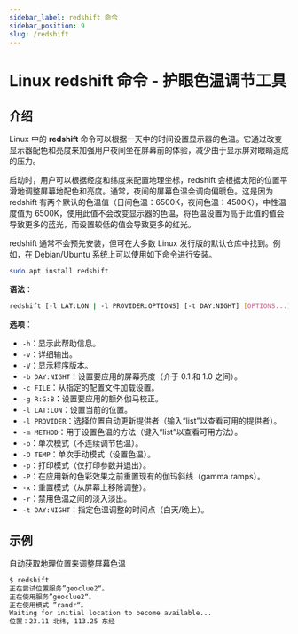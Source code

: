 ```yaml
---
sidebar_label: redshift 命令
sidebar_position: 9
slug: /redshift
---
```


# Linux redshift 命令 - 护眼色温调节工具



## 介绍

Linux 中的 **redshift** 命令可以根据一天中的时间设置显示器的色温。它通过改变显示器配色和亮度来加强用户夜间坐在屏幕前的体验，减少由于显示屏对眼睛造成的压力。

启动时，用户可以根据经度和纬度来配置地理坐标，redshift 会根据太阳的位置平滑地调整屏幕地配色和亮度。通常，夜间的屏幕色温会调向偏暖色。这是因为 redshift 有两个默认的色温值（日间色温：6500K，夜间色温：4500K），中性温度值为 6500K，使用此值不会改变显示器的色温，将色温设置为高于此值的值会导致更多的蓝光，而设置较低的值会导致更多的红光。

redshift 通常不会预先安装，但可在大多数 Linux 发行版的默认仓库中找到。例如，在 Debian/Ubuntu 系统上可以使用如下命令进行安装。

```bash
sudo apt install redshift
```

**语法**：

```bash
redshift [-l LAT:LON | -l PROVIDER:OPTIONS] [-t DAY:NIGHT] [OPTIONS...]
```

**选项**：

- `-h`：显示此帮助信息。
- `-v`：详细输出。
- `-V`：显示程序版本。
- `-b DAY:NIGHT`：设置要应用的屏幕亮度（介于 0.1 和 1.0 之间）。
- `-c FILE`：从指定的配置文件加载设置。
- `-g R:G:B`：设置要应用的额外伽马校正。
- `-l LAT:LON`：设置当前的位置。
- `-l PROVIDER`：选择位置自动更新提供者（输入“list”以查看可用的提供者）。
- `-m METHOD`：用于设置色温的方法（键入“list”以查看可用方法）。
- `-o`：单次模式（不连续调节色温）。
- `-O TEMP`：单次手动模式（设置色温）。
- `-p`：打印模式（仅打印参数并退出）。
- `-P`：在应用新的色彩效果之前重置现有的伽玛斜线（gamma ramps）。
- `-x`：重置模式（从屏幕上移除调整）。
- `-r`：禁用色温之间的淡入淡出。
- `-t DAY:NIGHT`：指定色温调整的时间点（白天/晚上）。



## 示例

自动获取地理位置来调整屏幕色温

```bash
$ redshift 
正在尝试位置服务”geoclue2“。
正在使用服务”geoclue2“。
正在使用模式 ”randr“。
Waiting for initial location to become available...
位置：23.11 北纬, 113.25 东经

```





